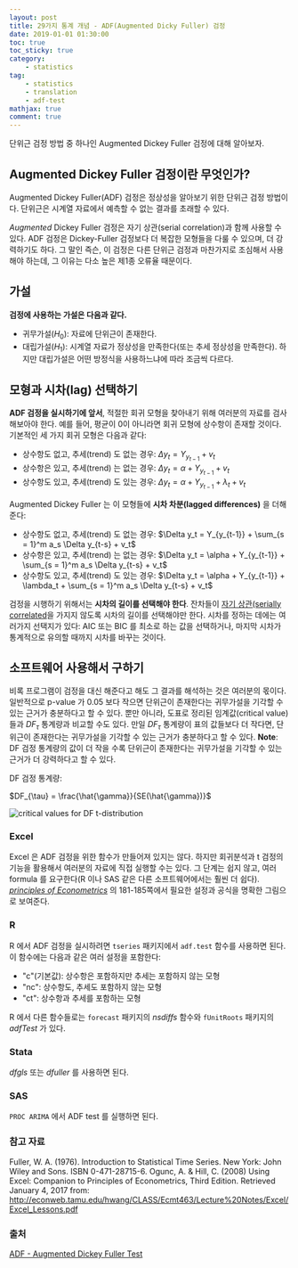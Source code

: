 ```yaml
---
layout: post
title: 29가지 통계 개념 - ADF(Augmented Dicky Fuller) 검정
date: 2019-01-01 01:30:00
toc: true
toc_sticky: true
category: 
    - statistics
tag:
    - statistics
    - translation
    - adf-test
mathjax: true
comment: true
---
```


단위근 검정 방법 중 하나인 Augmented Dickey Fuller 검정에 대해 알아보자.

## Augmented Dickey Fuller 검정이란 무엇인가?

Augmented Dickey Fuller(ADF) 검정은 정상성을 알아보기 위한 단위근 검정 방법이다.
단위근은 시계열 자료에서 예측할 수 없는 결과를 초래할 수 있다.

*Augmented* Dickey Fuller 검정은 자기 상관(serial correlation)과 함께 사용할 수 있다.
ADF 검정은 Dickey-Fuller 검정보다 더 복잡한 모형들을 다룰 수 있으며, 더 강력하기도 하다.
그 말인 즉슨, 이 검정은 다른 단위근 검정과 마찬가지로 조심해서 사용해야 하는데, 그 이유는 다소 높은 제1종 오류율 때문이다.

## 가설

**검정에 사용하는 가설은 다음과 같다.**

* 귀무가설($H_0$): 자료에 단위근이 존재한다.
* 대립가설($H_1$): 시계열 자료가 정상성을 만족한다(또는 추세 정상성을 만족한다). 하지만 대립가설은 어떤 방정식을 사용하느냐에 따라 조금씩 다르다.

## 모형과 시차(lag) 선택하기

**ADF 검정을 실시하기에 앞서**, 적절한 회귀 모형을 찾아내기 위해 여러분의 자료를 검사해보아야 한다.
예를 들어, 평균이 0이 아니라면 회귀 모형에 상수항이 존재할 것이다.
기본적인 세 가지 회귀 모형은 다음과 같다:

* 상수항도 없고, 추세(trend) 도 없는 경우: $\Delta y_t = Y_{y_{t-1}} + v_t$
* 상수항은 있고, 추세(trend) 는 없는 경우: $\Delta y_t = \alpha + Y_{y_{t-1}} + v_t$
* 상수항도 있고, 추세(trend) 도 있는 경우: $\Delta y_t = \alpha + Y_{y_{t-1}} + \lambda_t + v_t$

Augmented Dickey Fuller 는 이 모형들에 **시차 차분(lagged differences)** 을 더해준다:

* 상수항도 없고, 추세(trend) 도 없는 경우: $\Delta y_t = Y_{y_{t-1}} + \sum_{s = 1}^m a_s \Delta y_{t-s} + v_t$
* 상수항은 있고, 추세(trend) 는 없는 경우: $\Delta y_t = \alpha + Y_{y_{t-1}} + \sum_{s = 1}^m a_s \Delta y_{t-s} + v_t$
* 상수항도 있고, 추세(trend) 도 있는 경우: $\Delta y_t = \alpha + Y_{y_{t-1}} + \lambda_t + \sum_{s = 1}^m a_s \Delta y_{t-s} + v_t$

검정을 시행하기 위해서는 **시차의 길이를 선택해야 한다**. 잔차들이 [자기 상관(serially correlated](https://www.statisticshowto.datasciencecentral.com/serial-correlation-autocorrelation/)을 가지지 않도록 시차의 길이를 선택해야만 한다.
시차를 정하는 데에는 여러가지 선택지가 있다: AIC 또는 BIC 를 최소로 하는 값을 선택하거나, 마지막 시차가 통계적으로 유의할 때까지 시차를 바꾸는 것이다.

## 소프트웨어 사용해서 구하기

비록 프로그램이 검정을 대신 해준다고 해도 그 결과를 해석하는 것은 여러분의 몫이다.
일반적으로 p-value 가 0.05 보다 작으면 단위근이 존재한다는 귀무가설을 기각할 수 있는 근거가 충분하다고 할 수 있다.
뿐만 아니라, 도표로 정리된 임계값(critical value)들과 $DF_{\tau}$ 통계량과 비교할 수도 있다.
만일 $DF_{\tau}$ 통계량이 표의 값들보다 더 작다면, 단위근이 존재한다는 귀무가설을 기각할 수 있는 근거가 충분하다고 할 수 있다.
**Note**: DF 검정 통계량의 값이 더 작을 수록 단위근이 존재한다는 귀무가설을 기각할 수 있는 근거가 더 강력하다고 할 수 있다.

DF 검정 통계량:

$DF_{\tau} = \frac{\hat{\gamma}}{SE(\hat{\gamma})}$

![critical values for DF t-distribution](https://www.statisticshowto.datasciencecentral.com/wp-content/uploads/2016/06/df-critical.png)

### Excel

Excel 은 ADF 검정을 위한 함수가 만들어져 있지는 않다. 하지만 회귀분석과 t 검정의 기능을 활용해서 여러분의 자료에 직접 실행할 수는 있다.
그 단계는 쉽지 않고, 여러 formula 를 요구한다(R 이나 SAS 같은 다른 소프트웨어에서는 훨씬 더 쉽다).
*[principles of Econometrics](http://econweb.tamu.edu/hwang/CLASS/Ecmt463/Lecture%20Notes/Excel/Excel_Lessons.pdf)* 의 181-185쪽에서 필요한 설정과 공식을 명확한 그림으로 보여준다.

### R

R 에서 ADF 검정을 실시하려면 `tseries` 패키지에서 `adf.test` 함수를 사용하면 된다.
이 함수에는 다음과 같은 여러 설정을 포함한다:

* "c"(기본값): 상수항은 포함하지만 추세는 포함하지 않는 모형
* "nc": 상수항도, 추세도 포함하지 않는 모형
* "ct": 상수항과 추세를 포함하는 모형

R 에서 다른 함수들로는 `forecast` 패키지의 *nsdiffs* 함수와 `fUnitRoots` 패키지의 *adfTest* 가 있다.

### Stata

*dfgls* 또는 *dfuller* 를 사용하면 된다.

### SAS

`PROC ARIMA` 에서 ADF test 를 실행하면 된다.

### 참고 자료

Fuller, W. A. (1976). Introduction to Statistical Time Series. New York: John Wiley and Sons. ISBN 0-471-28715-6.
Ogunc, A. & Hill, C. (2008) Using Excel: Companion to Principles of Econometrics, Third Edition. Retrieved January 4, 2017 from: http://econweb.tamu.edu/hwang/CLASS/Ecmt463/Lecture%20Notes/Excel/Excel_Lessons.pdf

### 출처

[ADF - Augmented Dickey Fuller Test](https://www.statisticshowto.datasciencecentral.com/adf-augmented-dickey-fuller-test/)
